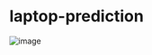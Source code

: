 # laptop-prediction
![image](https://user-images.githubusercontent.com/111382092/197763672-80cab49b-1890-437e-8df6-96dcfff2893f.png)
